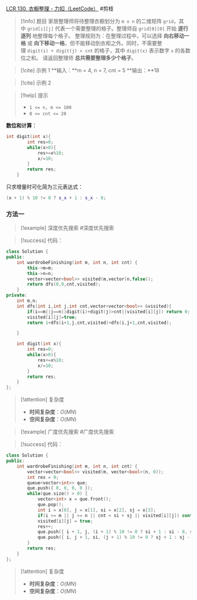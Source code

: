 [LCR 130. 衣橱整理 - 力扣（LeetCode）](https://leetcode.cn/problems/ji-qi-ren-de-yun-dong-fan-wei-lcof/description/)
#剪枝 
> [!info] 题目
> 家居整理师将待整理衣橱划分为 `m x n` 的二维矩阵 `grid`，其中 `grid[i][j]` 代表一个需要整理的格子。整理师自 `grid[0][0]` 开始 **逐行逐列** 地整理每个格子。
整理规则为：在整理过程中，可以选择 **向右移动一格** 或 **向下移动一格**，但不能移动到衣柜之外。同时，不需要整理 `digit(i) + digit(j) > cnt` 的格子，其中 `digit(x)` 表示数字 `x` 的各数位之和。
请返回整理师 **总共需要整理多少个格子**。

> [!cite] 示例 1
> **输入：**m = 4, n = 7, cnt = 5
**输出：**18

> [!cite] 示例 2
> 

> [!help] 提示
> - `1 <= n, m <= 100`
> - `0 <= cnt <= 20`

**数位和计算**：
```cpp
int digit(int x){
        int res=0;
        while(x>0){
            res+=x%10;
            x/=10;
        }
        return res;
    }
```
只求增量时可化简为三元表达式：
```cpp
(x + 1) % 10 != 0 ? s_x + 1 : s_x - 8;
```
### 方法一
> [!example] 深度优先搜索
#深度优先搜索 

> [!success] 代码：
```cpp
class Solution {
public:
    int wardrobeFinishing(int m, int n, int cnt) {
        this->m=m;
        this->n=n;
        vector<vector<bool>> visited(m,vector(n,false));
        return dfs(0,0,cnt,visited);
    }
private:
    int m,n;
    int dfs(int i,int j,int cnt,vector<vector<bool>> &visited){
        if(i==m||j==n||digit(i)+digit(j)>cnt||visited[i][j]) return 0;
        visited[i][j]=true;
        return 1+dfs(i+1,j,cnt,visited)+dfs(i,j+1,cnt,visited);

    }

    int digit(int x){
        int res=0;
        while(x>0){
            res+=x%10;
            x/=10;
        }
        return res;
    }
};
```
> [!attention] 复杂度
> - **时间复杂度**：$O(MN)$
> - **空间复杂度**：$O(MN)$


> [!example] 广度优先搜索
> #广度优先搜索 

> [!success] 代码：
```cpp
class Solution {
public:
    int wardrobeFinishing(int m, int n, int cnt) {
        vector<vector<bool>> visited(m, vector<bool>(n, 0));
        int res = 0;
        queue<vector<int>> que;
        que.push({ 0, 0, 0, 0 });
        while(que.size() > 0) {
            vector<int> x = que.front();
            que.pop();
            int i = x[0], j = x[1], si = x[2], sj = x[3];
            if(i >= m || j >= n || cnt < si + sj || visited[i][j]) continue;
            visited[i][j] = true;
            res++;
            que.push({ i + 1, j, (i + 1) % 10 != 0 ? si + 1 : si - 8, sj });
            que.push({ i, j + 1, si, (j + 1) % 10 != 0 ? sj + 1 : sj - 8 });
        }
        return res;
    }
};
```
> [!attention] 复杂度
> - **时间复杂度**：$O(MN)$
> - **空间复杂度**：$O(MN)$
